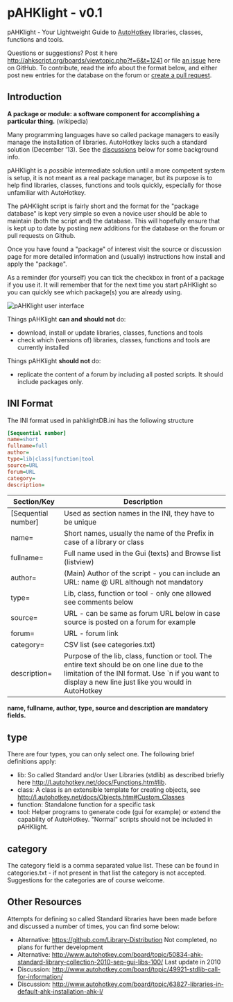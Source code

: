 ﻿# pAHKlight - v0.1

pAHKlight - Your Lightweight Guide to [AutoHotkey](http://ahkscript.org/) libraries, classes, functions and tools.

Questions or suggestions? Post it here <http://ahkscript.org/boards/viewtopic.php?f=6&t=1241> or 
file [an issue](https://github.com/hi5/pAHKlight/issues) here on GitHub. To contribute, read
the info about the format below, and either post new entries for the database on the forum or
[create a pull request](https://help.github.com/articles/creating-a-pull-request).

## Introduction

**A package or module: a software component for accomplishing a particular thing.** (wikipedia)

Many programming languages have so called package managers to easily manage the installation of
libraries. AutoHotkey lacks such a standard solution (December '13). See the [discussions](#other-resources) 
below for some background info.

pAHKlight is a *possible* intermediate solution until a more competent system is setup, it is
not meant as a real package manager, but its purpose is to help find libraries, classes, functions
and tools quickly, especially for those unfamiliar with AutoHotkey.

The pAHKlight script is fairly short and the format for the "package database" is kept very simple so even
a novice user should be able to maintain (both the script and) the database. This will hopefully ensure
that is kept up to date by posting new additions for the database on the forum or pull requests on Github.

Once you have found a "package" of interest visit the source or discussion page for more detailed
information and (usually) instructions how install and apply the "package". 

As a reminder (for yourself) you can tick the checkbox in front of a package if you use it. It will
remember that for the next time you start pAHKlight so you can quickly see which package(s) you are
already using.

![pAHKlight user interface](https://raw.github.com/hi5/_resources/master/pahklight.png)

Things pAHKlight **can and should not** do:

* download, install or update libraries, classes, functions and tools
* check which (versions of) libraries, classes, functions and tools are currently installed

Things pAHKlight **should not** do:

* replicate the content of a forum by including all posted scripts. It should include packages only.

## INI Format

The INI format used in pahklightDB.ini has the following structure

   ```ini
   [Sequential number]
   name=short
   fullname=full
   author=
   type=lib|class|function|tool
   source=URL
   forum=URL
   category=
   description=
   ```

|Section/Key  |Description|
|-------------------|-----------|
|[Sequential number]|Used as section names in the INI, they have to be unique|
|name=              |Short names, usually the name of the Prefix in case of a library or class|
|fullname=          |Full name used in the Gui (texts) and Browse list (listview)|
|author=            |(Main) Author of the script - you can include an URL: name @ URL although not mandatory|
|type=              |Lib, class, function or tool - only one allowed see comments below|
|source=            |URL - can be same as forum URL below in case source is posted on a forum for example|
|forum=             |URL - forum link|
|category=          |CSV list (see categories.txt)|
|description=       |Purpose of the lib, class, function or tool. The entire text should be on one line due to the limitation of the INI format. Use `n if you want to display a new line just like you would in AutoHotkey|

**name, fullname, author, type, source and description are mandatory fields.**

## type

There are four types, you can only select one. The following brief definitions apply:

* lib: So called Standard and/or User Libraries (stdlib) as described briefly here <http://l.autohotkey.net/docs/Functions.htm#lib>. 
* class: A class is an extensible template for creating objects, see <http://l.autohotkey.net/docs/Objects.htm#Custom_Classes>
* function: Standalone function for a specific task
* tool: Helper programs to generate code (gui for example) or extend the capability of AutoHotkey. "Normal" scripts should not be included in pAHKlight.

## category

The category field is a comma separated value list. These can be found in categories.txt - if not present in that list the category is not accepted. Suggestions for the categories are of course welcome.

## Other Resources

Attempts for defining so called Standard libraries have been made before and discussed a number of times,
you can find some below:

* Alternative: <https://github.com/Library-Distribution> Not completed, no plans for further development
* Alternative: <http://www.autohotkey.com/board/topic/50834-ahk-standard-library-collection-2010-sep-gui-libs-100/> Last update in 2010
* Discussion: <http://www.autohotkey.com/board/topic/49921-stdlib-call-for-information/>
* Discussion: <http://www.autohotkey.com/board/topic/63827-libraries-in-default-ahk-installation-ahk-l/>
